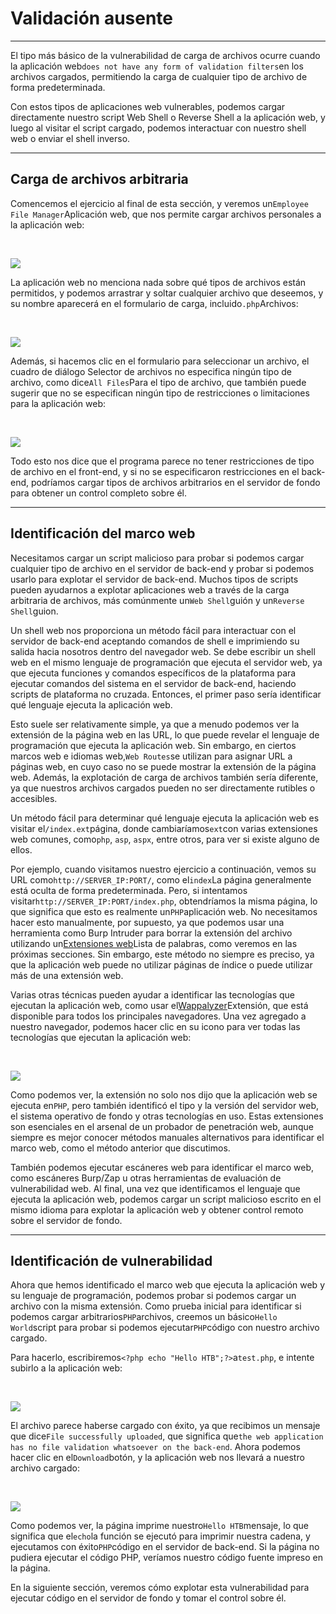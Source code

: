 # Validación ausente

---

El tipo más básico de la vulnerabilidad de carga de archivos ocurre cuando la aplicación web`does not have any form of validation filters`en los archivos cargados, permitiendo la carga de cualquier tipo de archivo de forma predeterminada.

Con estos tipos de aplicaciones web vulnerables, podemos cargar directamente nuestro script Web Shell o Reverse Shell a la aplicación web, y luego al visitar el script cargado, podemos interactuar con nuestro shell web o enviar el shell inverso.

---

## Carga de archivos arbitraria

Comencemos el ejercicio al final de esta sección, y veremos un`Employee File Manager`Aplicación web, que nos permite cargar archivos personales a la aplicación web:

   

![](https://academy.hackthebox.com/storage/modules/136/file_uploads_file_manager.jpg)

La aplicación web no menciona nada sobre qué tipos de archivos están permitidos, y podemos arrastrar y soltar cualquier archivo que deseemos, y su nombre aparecerá en el formulario de carga, incluido`.php`Archivos:

   

![](https://academy.hackthebox.com/storage/modules/136/file_uploads_file_selected_php_file.jpg)

Además, si hacemos clic en el formulario para seleccionar un archivo, el cuadro de diálogo Selector de archivos no especifica ningún tipo de archivo, como dice`All Files`Para el tipo de archivo, que también puede sugerir que no se especifican ningún tipo de restricciones o limitaciones para la aplicación web:

   

![](https://academy.hackthebox.com/storage/modules/136/file_uploads_file_selection_dialog.jpg)

Todo esto nos dice que el programa parece no tener restricciones de tipo de archivo en el front-end, y si no se especificaron restricciones en el back-end, podríamos cargar tipos de archivos arbitrarios en el servidor de fondo para obtener un control completo sobre él.

---

## Identificación del marco web

Necesitamos cargar un script malicioso para probar si podemos cargar cualquier tipo de archivo en el servidor de back-end y probar si podemos usarlo para explotar el servidor de back-end. Muchos tipos de scripts pueden ayudarnos a explotar aplicaciones web a través de la carga arbitraria de archivos, más comúnmente un`Web Shell`guión y un`Reverse Shell`guion.

Un shell web nos proporciona un método fácil para interactuar con el servidor de back-end aceptando comandos de shell e imprimiendo su salida hacia nosotros dentro del navegador web. Se debe escribir un shell web en el mismo lenguaje de programación que ejecuta el servidor web, ya que ejecuta funciones y comandos específicos de la plataforma para ejecutar comandos del sistema en el servidor de back-end, haciendo scripts de plataforma no cruzada. Entonces, el primer paso sería identificar qué lenguaje ejecuta la aplicación web.

Esto suele ser relativamente simple, ya que a menudo podemos ver la extensión de la página web en las URL, lo que puede revelar el lenguaje de programación que ejecuta la aplicación web. Sin embargo, en ciertos marcos web e idiomas web,`Web Routes`se utilizan para asignar URL a páginas web, en cuyo caso no se puede mostrar la extensión de la página web. Además, la explotación de carga de archivos también sería diferente, ya que nuestros archivos cargados pueden no ser directamente rutibles o accesibles.

Un método fácil para determinar qué lenguaje ejecuta la aplicación web es visitar el`/index.ext`página, donde cambiaríamos`ext`con varias extensiones web comunes, como`php`, `asp`, `aspx`, entre otros, para ver si existe alguno de ellos.

Por ejemplo, cuando visitamos nuestro ejercicio a continuación, vemos su URL como`http://SERVER_IP:PORT/`, como el`index`La página generalmente está oculta de forma predeterminada. Pero, si intentamos visitar`http://SERVER_IP:PORT/index.php`, obtendríamos la misma página, lo que significa que esto es realmente un`PHP`aplicación web. No necesitamos hacer esto manualmente, por supuesto, ya que podemos usar una herramienta como Burp Intruder para borrar la extensión del archivo utilizando un[Extensiones web](https://github.com/danielmiessler/SecLists/blob/master/Discovery/Web-Content/web-extensions.txt)Lista de palabras, como veremos en las próximas secciones. Sin embargo, este método no siempre es preciso, ya que la aplicación web puede no utilizar páginas de índice o puede utilizar más de una extensión web.

Varias otras técnicas pueden ayudar a identificar las tecnologías que ejecutan la aplicación web, como usar el[Wappalyzer](https://www.wappalyzer.com/)Extensión, que está disponible para todos los principales navegadores. Una vez agregado a nuestro navegador, podemos hacer clic en su icono para ver todas las tecnologías que ejecutan la aplicación web:

   

![](https://academy.hackthebox.com/storage/modules/136/file_uploads_wappalyzer.jpg)

Como podemos ver, la extensión no solo nos dijo que la aplicación web se ejecuta en`PHP`, pero también identificó el tipo y la versión del servidor web, el sistema operativo de fondo y otras tecnologías en uso. Estas extensiones son esenciales en el arsenal de un probador de penetración web, aunque siempre es mejor conocer métodos manuales alternativos para identificar el marco web, como el método anterior que discutimos.

También podemos ejecutar escáneres web para identificar el marco web, como escáneres Burp/Zap u otras herramientas de evaluación de vulnerabilidad web. Al final, una vez que identificamos el lenguaje que ejecuta la aplicación web, podemos cargar un script malicioso escrito en el mismo idioma para explotar la aplicación web y obtener control remoto sobre el servidor de fondo.

---

## Identificación de vulnerabilidad

Ahora que hemos identificado el marco web que ejecuta la aplicación web y su lenguaje de programación, podemos probar si podemos cargar un archivo con la misma extensión. Como prueba inicial para identificar si podemos cargar arbitrarios`PHP`archivos, creemos un básico`Hello World`script para probar si podemos ejecutar`PHP`código con nuestro archivo cargado.

Para hacerlo, escribiremos`<?php echo "Hello HTB";?>`a`test.php`, e intente subirlo a la aplicación web:

   

![](https://academy.hackthebox.com/storage/modules/136/file_uploads_upload_php.jpg)

El archivo parece haberse cargado con éxito, ya que recibimos un mensaje que dice`File successfully uploaded`, que significa que`the web application has no file validation whatsoever on the back-end`. Ahora podemos hacer clic en el`Download`botón, y la aplicación web nos llevará a nuestro archivo cargado:

   

![](https://academy.hackthebox.com/storage/modules/136/file_uploads_hello_htb.jpg)

Como podemos ver, la página imprime nuestro`Hello HTB`mensaje, lo que significa que el`echo`la función se ejecutó para imprimir nuestra cadena, y ejecutamos con éxito`PHP`código en el servidor de back-end. Si la página no pudiera ejecutar el código PHP, veríamos nuestro código fuente impreso en la página.

En la siguiente sección, veremos cómo explotar esta vulnerabilidad para ejecutar código en el servidor de fondo y tomar el control sobre él.